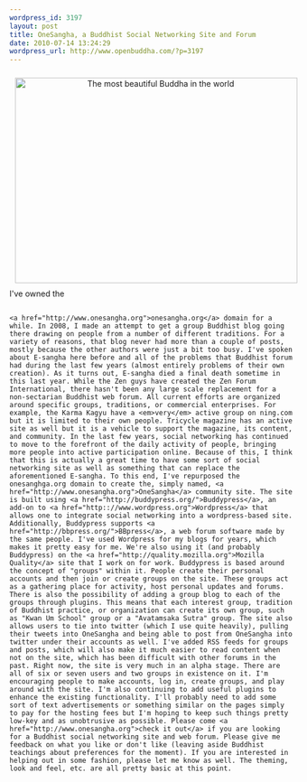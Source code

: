 ```yaml
--- 
wordpress_id: 3197
layout: post
title: OneSangha, a Buddhist Social Networking Site and Forum
date: 2010-07-14 13:24:29
wordpress_url: http://www.openbuddha.com/?p=3197
---
```

<div align="center">
                                                                                                                                                                                                                                                                                                                                                                                                                                                                                                                                                                                                                                                                                                                                                                                                                                                                                                                                        <a href="http://www.flickr.com/photos/wonderlane/2868822348/" title="The most beautiful Buddha in the world by Wonderlane, on Flickr"><img src="http://farm4.static.flickr.com/3168/2868822348_86531d1b34.jpg" width="500" height="364" hspace="10" vspace="10" alt="The most beautiful Buddha in the world" /></a>
                                                                                                                                                                                                                                                                                                                                                                                                                                                                                                                                                                                                                                                                                                                                                                                                                                                                                                                                      </div> I've owned the 
                                                                                                                                                                                                                                                                                                                                                                                                                                                                                                                                                                                                                                                                                                                                                                                                                                                                                                                                      
                                                                                                                                                                                                                                                                                                                                                                                                                                                                                                                                                                                                                                                                                                                                                                                                                                                                                                                                      <a href="http://www.onesangha.org">onesangha.org</a> domain for a while. In 2008, I made an attempt to get a group Buddhist blog going there drawing on people from a number of different traditions. For a variety of reasons, that blog never had more than a couple of posts, mostly because the other authors were just a bit too busy. I've spoken about E-sangha here before and all of the problems that Buddhist forum had during the last few years (almost entirely problems of their own creation). As it turns out, E-sangha died a final death sometime in this last year. While the Zen guys have created the Zen Forum International, there hasn't been any large scale replacement for a non-sectarian Buddhist web forum. All current efforts are organized around specific groups, traditions, or commercial enterprises. For example, the Karma Kagyu have a <em>very</em> active group on ning.com but it is limited to their own people. Tricycle magazine has an active site as well but it is a vehicle to support the magazine, its content, and community. In the last few years, social networking has continued to move to the forefront of the daily activity of people, bringing more people into active participation online. Because of this, I think that this is actually a great time to have some sort of social networking site as well as something that can replace the aforementioned E-sangha. To this end, I've repurposed the onesanghga.org domain to create the, simply named, <a href="http://www.onesangha.org">OneSangha</a> community site. The site is built using <a href="http://buddypress.org/">Buddypress</a>, an add-on to <a href="http:://www.wordpress.org">Wordpress</a> that allows one to integrate social networking into a wordpress-based site. Additionally, Buddypress supports <a href="http://bbpress.org/">BBpress</a>, a web forum software made by the same people. I've used Wordpress for my blogs for years, which makes it pretty easy for me. We're also using it (and probably Buddypress) on the <a href="http://quality.mozilla.org">Mozilla Quality</a> site that I work on for work. Buddypress is based around the concept of "groups" within it. People create their personal accounts and then join or create groups on the site. These groups act as a gathering place for activity, host personal updates and forums. There is also the possibility of adding a group blog to each of the groups through plugins. This means that each interest group, tradition of Buddhist practice, or organization can create its own group, such as "Kwan Um School" group or a "Avatamsaka Sutra" group. The site also allows users to tie into twitter (which I use quite heavily), pulling their tweets into OneSangha and being able to post from OneSangha into twitter under their accounts as well. I've added RSS feeds for groups and posts, which will also make it much easier to read content when not on the site, which has been difficult with other forums in the past. Right now, the site is very much in an alpha stage. There are all of six or seven users and two groups in existence on it. I'm encouraging people to make accounts, log in, create groups, and play around with the site. I'm also continuing to add useful plugins to enhance the existing functionality. I'll probably need to add some sort of text advertisements or something similar on the pages simply to pay for the hosting fees but I'm hoping to keep such things pretty low-key and as unobtrusive as possible. Please come <a href="http://www.onesangha.org">check it out</a> if you are looking for a Buddhist social networking site and web forum. Please give me feedback on what you like or don't like (leaving aside Buddhist teachings about preferences for the moment). If you are interested in helping out in some fashion, please let me know as well. The theming, look and feel, etc. are all pretty basic at this point.